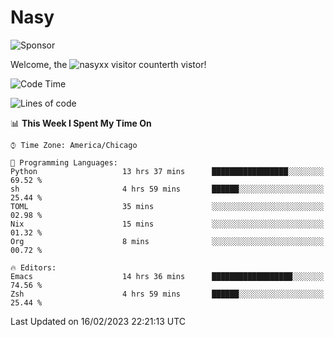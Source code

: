 # Nasy

<!--
<p align="center">
<img height="200" src="https://github-readme-stats.vercel.app/api?username=nasyxx&count_private=true&show_icons=true&theme=dracula&include_all_commits=true"/>
<img height="200" src="https://github-readme-stats.vercel.app/api/top-langs/?username=nasyxx&theme=dracula&hide=html,jupyter+notebook&count_private=true&show_icons=true"/>
</p>

  
----------------
-->

![Sponsor](https://img.shields.io/static/v1.svg?label=Sponsor&message=%E2%9D%A4&logo=GitHub&style=flat&color=pink)
 
Welcome, the ![nasyxx visitor counter](https://count.getloli.com/get/@nasyxx?theme=rule34)th vistor!
 
<!--START_SECTION:waka-->
![Code Time](http://img.shields.io/badge/Code%20Time-3%2C163%20hrs%2038%20mins-blue)

![Lines of code](https://img.shields.io/badge/From%20Hello%20World%20I%27ve%20Written-6%20Million%20lines%20of%20code-blue)

📊 **This Week I Spent My Time On** 

```text
⌚︎ Time Zone: America/Chicago

💬 Programming Languages: 
Python                   13 hrs 37 mins      █████████████████░░░░░░░░   69.52 % 
sh                       4 hrs 59 mins       ██████░░░░░░░░░░░░░░░░░░░   25.44 % 
TOML                     35 mins             ░░░░░░░░░░░░░░░░░░░░░░░░░   02.98 % 
Nix                      15 mins             ░░░░░░░░░░░░░░░░░░░░░░░░░   01.32 % 
Org                      8 mins              ░░░░░░░░░░░░░░░░░░░░░░░░░   00.72 % 

🔥 Editors: 
Emacs                    14 hrs 36 mins      ██████████████████░░░░░░░   74.56 % 
Zsh                      4 hrs 59 mins       ██████░░░░░░░░░░░░░░░░░░░   25.44 % 

```


 Last Updated on 16/02/2023 22:21:13 UTC
<!--END_SECTION:waka-->

<!-- ![visitors](https://visitor-badge.laobi.icu/badge?page_id=nasyxx.nasyxx) -->
